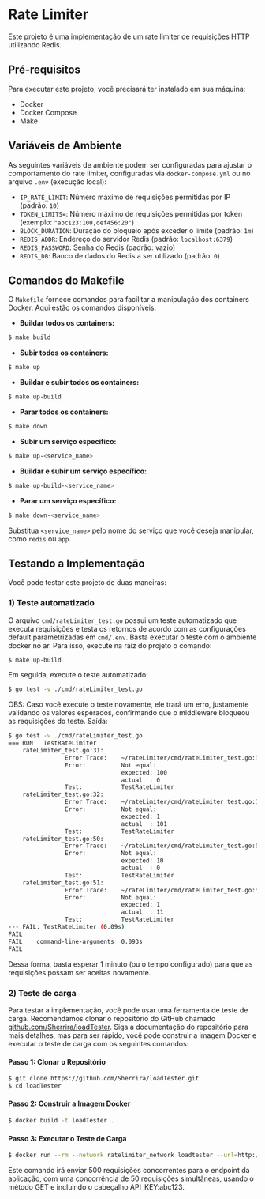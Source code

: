 # Rate Limiter

Este projeto é uma implementação de um rate limiter de requisições HTTP utilizando Redis.

## Pré-requisitos

Para executar este projeto, você precisará ter instalado em sua máquina:

- Docker
- Docker Compose
- Make

## Variáveis de Ambiente

As seguintes variáveis de ambiente podem ser configuradas para ajustar o comportamento do rate limiter, configuradas via `docker-compose.yml` ou no arquivo `.env` (execução local):

- `IP_RATE_LIMIT`: Número máximo de requisições permitidas por IP (padrão: `10`)
- `TOKEN_LIMITS=`: Número máximo de requisições permitidas por token (exemplo: `"abc123:100,def456:20"`)
- `BLOCK_DURATION`: Duração do bloqueio após exceder o limite (padrão: `1m`)
- `REDIS_ADDR`: Endereço do servidor Redis (padrão: `localhost:6379`)
- `REDIS_PASSWORD`: Senha do Redis (padrão: vazio)
- `REDIS_DB`: Banco de dados do Redis a ser utilizado (padrão: `0`)

## Comandos do Makefile

O `Makefile` fornece comandos para facilitar a manipulação dos containers Docker. Aqui estão os comandos disponíveis:

- **Buildar todos os containers:**
```sh
$ make build
```

- **Subir todos os containers:**
```sh
$ make up
```

- **Buildar e subir todos os containers:**
```sh
$ make up-build
```

- **Parar todos os containers:**
```sh
$ make down
```

- **Subir um serviço específico:**
```sh
$ make up-<service_name>
```

- **Buildar e subir um serviço específico:**
```sh
$ make up-build-<service_name>
```

- **Parar um serviço específico:**
```sh
$ make down-<service_name>
```

Substitua `<service_name>` pelo nome do serviço que você deseja manipular, como `redis` ou `app`.

## Testando a Implementação

Você pode testar este projeto de duas maneiras:

### 1) Teste automatizado

O arquivo `cmd/rateLimiter_test.go` possui um teste automatizado que executa requisições e testa os retornos de acordo com as configurações default parametrizadas em `cmd/.env`. Basta executar o teste com o ambiente docker no ar. Para isso, execute na raiz do projeto o comando:

```sh
$ make up-build
```

Em seguida, execute o teste automatizado:
```sh
$ go test -v ./cmd/rateLimiter_test.go 
```
OBS: Caso você execute o teste novamente, ele trará um erro, justamente validando os valores esperados, confirmando que o middleware bloqueou as requisições do teste. 
Saída:
```sh
$ go test -v ./cmd/rateLimiter_test.go 
=== RUN   TestRateLimiter
    rateLimiter_test.go:31: 
                Error Trace:    ~/rateLimiter/cmd/rateLimiter_test.go:31
                Error:          Not equal: 
                                expected: 100
                                actual  : 0
                Test:           TestRateLimiter
    rateLimiter_test.go:32: 
                Error Trace:    ~/rateLimiter/cmd/rateLimiter_test.go:32
                Error:          Not equal: 
                                expected: 1
                                actual  : 101
                Test:           TestRateLimiter
    rateLimiter_test.go:50: 
                Error Trace:    ~/rateLimiter/cmd/rateLimiter_test.go:50
                Error:          Not equal: 
                                expected: 10
                                actual  : 0
                Test:           TestRateLimiter
    rateLimiter_test.go:51: 
                Error Trace:    ~/rateLimiter/cmd/rateLimiter_test.go:51
                Error:          Not equal: 
                                expected: 1
                                actual  : 11
                Test:           TestRateLimiter
--- FAIL: TestRateLimiter (0.09s)
FAIL
FAIL    command-line-arguments  0.093s
FAIL
```
Dessa forma, basta esperar 1 minuto (ou o tempo configurado) para que as requisições possam ser aceitas novamente.

### 2) Teste de carga

Para testar a implementação, você pode usar uma ferramenta de teste de carga. Recomendamos clonar o repositório do GitHub chamado [github.com/Sherrira/loadTester](https://github.com/Sherrira/loadTester). Siga a documentação do repositório para mais detalhes, mas para ser rápido, você pode construir a imagem Docker e executar o teste de carga com os seguintes comandos:

#### Passo 1: Clonar o Repositório
```sh
$ git clone https://github.com/Sherrira/loadTester.git
$ cd loadTester
```

#### Passo 2: Construir a Imagem Docker
```sh
$ docker build -t loadTester .
```

#### Passo 3: Executar o Teste de Carga
```sh
$ docker run --rm --network ratelimiter_network loadtester --url=http://app:8080 --requests=500 --concurrency=50 --method=GET --headers="API_KEY:abc123"
```

Este comando irá enviar 500 requisições concorrentes para o endpoint da aplicação, com uma concorrência de 50 requisições simultâneas, usando o método GET e incluindo o cabeçalho API_KEY:abc123.

